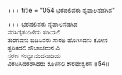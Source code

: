 +++
title = "054 ಭರದಲಿವರು ನೃಪಾಲನಡಗಿದ"

+++
ಭರದಲಿವರು ನೃಪಾಲನಡಗಿದ  
ಸರಸಿಗೈತಂದಿಳಿದು ತಡಿಯಲಿ   
ತುರಗವನು ಬಿಡಿಸಿದರು ಸಾರಥಿ ಹೊಗಿಸಿದನು ಕೊಳನ  
ತ್ವರಿತದಲಿ ಶೌಚಾಚಮನ ವಿ  
ಸ್ತರಣ ಸಂಧ್ಯಾವಂದನಾದಿಯ  
ವಿರಚಿಸಿದರರಸಿದರು ಕೊಳನಲಿ ಕೌರವೇಶ್ವರನ     ॥54॥